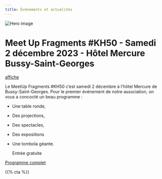 ```yaml
---
title: Évènements et actualités
---
```


![Hero image](/images/banniere.jpg)

# Meet Up Fragments #KH50 - Samedi 2 décembre 2023 - Hôtel Mercure Bussy-Saint-Georges

[affiche](https://drive.google.com/file/d/1WtxjFlCcate1xZC5xgwjZaYLQOTLftZw/view?usp=sharing)

Le MeetUp Fragments #KH50 c’est samedi 2 décembre à l’hôtel Mercure de Bussy-Saint-Georges. Pour le premier événement de notre association, on vous a concocté un beau programme : 
- Une table ronde, 
- Des projections, 
- Des spectacles, 
- Des expositions 
- Une tombola géante.

  Entrée gratuite

[Programme complet](https://drive.google.com/file/d/1A_e3FbrViI80jq6vfFpqxAA1Th4yKwTp/view?usp=share_link)

{{% cta %}}
